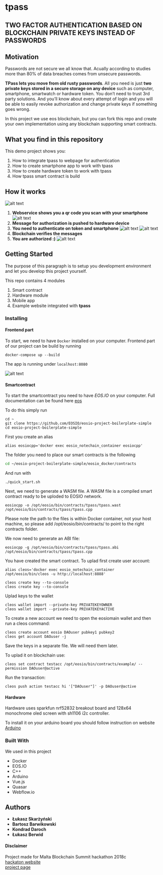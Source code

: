 # tpass
## TWO FACTOR AUTHENTICATION BASED ON BLOCKCHAIN PRIVATE KEYS INSTEAD OF PASSWORDS

## Motivation
Passwords are not secure we all know that. Acually according to studies more than 80% of data breaches comes from unsecure passwords.

**TPass lets you move from old rusty passwords**. All you need is just **two private keys stored in a secure storage on any device** such as computer, smartphone, smartwatch or hardware token. You don’t need to trust 3rd party solutions. And you’ll know about every attempt of login and you will be able to easily revoke authorization and change private keys if something goes wrong.

In this project we use eos blockchain, but you can fork this repo and create your own implementation using any blockchain supporting smart contracts.

## What you find in this repository
This demo project shows you:
1. How to integrate tpass to webpage for authentication
2. How to create smartphone app to work with tpass
3. How to create hardware token to work with tpass
4. How tpass smart contract is build

## How it works
![alt text](https://lh5.googleusercontent.com/sl6Z0wHpqiFg_v_OShv7b1UZzAvIqFH2eK8AwApDL_aYAyXNorciBp8GwzvS_MV0fyC_thWdqQyupVJuSXqA=w1920-h969-rw)

1. **Webservice shows you a qr code you scan with your smartphone**
![alt text](https://lh6.googleusercontent.com/laqRgE9t0JucRzRQAcXY9_sBHZZLGSQNk4XPX3sThW9BXJWinAUs9gWvwcB8tyqhh_TmBKwc5fmY-r-xeZ1d=w1920-h969-rw)
2. **Message for authorization is pushed to hardware device**
3. **You need to authenticate on token and smartphone**
![alt text](https://lh5.googleusercontent.com/ORs2snz7w1FprSnownDArdoJ2-CNJIU0ByCr5M4SYgpzQK6kOlgPmCOgCpXH3Bx2J5dUE3rGJkv_4ow_wpcv=w1920-h920-rw)
![alt text](https://lh5.googleusercontent.com/dwtQ3LD_OTOpB6EikGW0clauB3FUigchQdiXIylFj5-lAy6h9_VNbLka_mkjiv3bBAdJikWZtVCPpqTrTN6b=w1920-h920-rw)
4. **Blockchain verifies the messages**
5. **You are authorized :)**
![alt text](https://lh3.googleusercontent.com/gj3yr_78xTIITRWrpkcVZC5CtPhKz7FaR0MTOpC0UfNdmTBAVHPLt28qy9r0bRG2IRHVuJuu9CUA0KRfG-BQ=w1920-h969)

## Getting Started
The purpose of this paragraph is to setup you development environment and let you develop this project yourself.

This repo contains 4 modules

 1. Smart contract
 2. Hardware module
 3. Mobile app 
 4. Example website integrated with **tpass** 

### Installing

#### Frontend part
To start, we need to have `Docker` installed on your computer. Frontend part of our project can be build by running 
```
docker-compose up --build
```
The app is running under 
`localhost:8080`

![alt text](https://lh3.googleusercontent.com/ymnzKMZPE2A_g4ZmGCooTEM7CW6o0_gzkjJgvc7LvRAU63dDymoj1B289mkW9D5h-6Hr_SRXOzjf1r8z1QLO=w1920-h920-rw)
#### Smartcontract
To start the smartcontract you need to have _EOS.IO_ on your computer. 
Full documentation can be found here [eos](https://developers.eos.io/)

To do this simply run 
```
cd ~
git clone https://github.com/EOSIO/eosio-project-boilerplate-simple
cd eosio-project-boilerplate-simple
```
First you create an alias 
```
alias eosiocpp='docker exec eosio_notechain_container eosiocpp'
```
The folder you need to place our smart contracts is the following
```bash
cd ~/eosio-project-boilerplate-simple/eosio_docker/contracts
```
And run with
```
./quick_start.sh
```
Next, we need to generate a WASM file. A WASM file is a compiled smart contract ready to be uploded to EOSIO network.
```
eosiocpp -o /opt/eosio/bin/contracts/tpass/tpass.wast /opt/eosio/bin/contracts/tpass/tpass.cpp
```
Please note the path to the files is within Docker container, not your host machine, so please add /opt/eosio/bin/contracts/ to point to the right contracts folder.

We now need to generate an ABI file:
```
eosiocpp -g /opt/eosio/bin/contracts/tpass/tpass.abi /opt/eosio/bin/contracts/tpass/tpass.cpp
```
You have created the smart contract. 
To uplad first create user account:
```
alias cleos='docker exec eosio_notechain_container /opt/eosio/bin/cleos -u http://localhost:8888'

cleos create key --to-console
cleos create key --to-console
```
Uplad keys to the wallet
```
cleos wallet import --private-key PRIVATEKEYOWNER
cleos wallet import --private-key PRIVATEKEYACTIVE
```

To create a new account we need to open the eosiomain wallet and then run a cleos command:
```
cleos create account eosio DAOuser pubkey1 pubkey2
cleos get account DAOuser -j
```

Save the keys in a separate file. We will need them later.

To uplad it on blockchain use:
```
cleos set contract testacc /opt/eosio/bin/contracts/example/ --permission DAOuser@active
```
Run the transaction:
```
cleos push action testacc hi '["DAOuser"]' -p DAOuser@active
```


#### Hardware
Hardware uses sparkfun nrf52832 breakout board and 128x64 monochrome oled screen with sh1106 i2c controller.

To install it on your arduino board you should follow instruction on website [Arduino](https://www.arduino.cc/en/Guide/HomePage)

### Built With
We used in this project
* Docker
* EOS.IO
* C++
* Arduino
* Vue.js
* Quasar
* Webflow.io

## Authors
* **Łukasz Skarżyński**
* **Bartosz Barwikowski**
* **Kondrad Daroch**
* **Łukasz Berwid**

#### Disclaimer
Project made for Malta Blockchain Summit hackathon 2018c</br>
[hackaton website](https://malta-blockchain.devpost.com) </br>
[project page](https://devpost.com/software/tpass)
